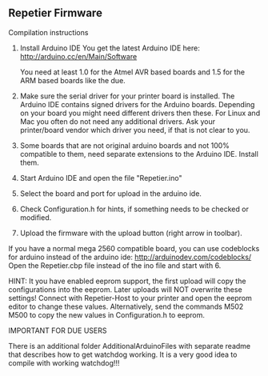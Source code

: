 ## Repetier Firmware

Compilation instructions

1.  Install Arduino IDE
    You get the latest Arduino IDE here:
    http://arduino.cc/en/Main/Software

    You need at least 1.0 for the Atmel AVR based boards and 1.5 for the ARM based boards like the due.

2.  Make sure the serial driver for your printer board is installed. The Arduino IDE contains signed drivers
    for the Arduino boards. Depending on your board you might need different drivers then these. For Linux and Mac
    you often do not need any additional drivers. Ask your printer/board vendor which driver you need,
    if that is not clear to you.

3.  Some boards that are not original arduino boards and not 100% compatible to them, need separate extensions
    to the Arduino IDE. Install them.

4.  Start Arduino IDE and open the file "Repetier.ino"

5.  Select the board and port for upload in the arduino ide.

6.  Check Configuration.h for hints, if something needs to be checked or modified.

7.  Upload the firmware with the upload button (right arrow in toolbar).

If you have a normal mega 2560 compatible board, you can use codeblocks for arduino instead of the arduino ide:
http://arduinodev.com/codeblocks/
Open the Repetier.cbp file instead of the ino file and start with 6.

HINT: It you have enabled eeprom support, the first upload will copy the configurations into the eeprom. Later
uploads will NOT overwrite these settings! Connect with Repetier-Host to your printer and open the eeprom editor
to change these values. Alternatively, send the commands
 M502
 M500
to copy the new values in Configuration.h to eeprom.


IMPORTANT FOR DUE USERS

There is an additional folder AdditionalArduinoFiles with separate readme that describes how to get
watchdog working. It is a very good idea to compile with working watchdog!!!
